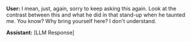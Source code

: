 **User:**
I mean, just, again, sorry to keep asking this again. Look at the contrast between this and what he did in that stand-up when he taunted me. You know? Why bring yourself here? I don't understand.

**Assistant:**
[LLM Response]

